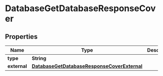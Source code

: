 

# DatabaseGetDatabaseResponseCover


## Properties

| Name | Type | Description | Notes |
|------------ | ------------- | ------------- | -------------|
|**type** | **String** |  |  [optional] |
|**external** | [**DatabaseGetDatabaseResponseCoverExternal**](DatabaseGetDatabaseResponseCoverExternal.md) |  |  [optional] |



